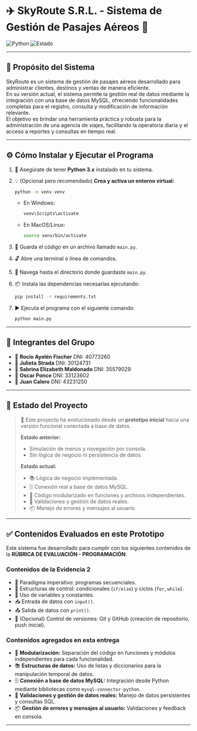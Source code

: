 # ✈️ SkyRoute S.R.L. - Sistema de Gestión de Pasajes Aéreos 🛫

![Python](https://img.shields.io/badge/Python-3.x-blue?logo=python) ![Estado](https://img.shields.io/badge/Estado-Funcional%20con%20Base%20de%20Datos-brightgreen)

---

## 🎯 Propósito del Sistema

SkyRoute es un sistema de gestión de pasajes aéreos desarrollado para administrar clientes, destinos y ventas de manera eficiente.  
En su versión actual, el sistema permite la gestión real de datos mediante la integración con una base de datos MySQL, ofreciendo funcionalidades completas para el registro, consulta y modificación de información relevante.  
El objetivo es brindar una herramienta práctica y robusta para la administración de una agencia de viajes, facilitando la operatoria diaria y el acceso a reportes y consultas en tiempo real.

---

## ⚙️ Cómo Instalar y Ejecutar el Programa

1. 🐍 Asegúrate de tener **Python 3.x** instalado en tu sistema.

2. 💡 (Opcional pero recomendado) **Crea y activa un entorno virtual:**

   ```bash
   python -m venv venv
   ```

   - En Windows:
     ```bash
     venv\Scripts\activate
     ```
   - En MacOS/Linux:
     ```bash
     source venv/bin/activate
     ```

3. 💾 Guarda el código en un archivo llamado `main.py`.
4. 🔓 Abre una terminal o línea de comandos.
5. 📁 Navega hasta el directorio donde guardaste `main.py`.
6. 📦 Instala las dependencias necesarias ejecutando:

   ```bash
   pip install -r requirements.txt
   ```

7. ▶️ Ejecuta el programa con el siguiente comando:

   ```bash
   python main.py
   ```

---

## 👥 Integrantes del Grupo

- 👩 **Rocío Ayelén Fischer** DNI: 40773260
- 👩 **Julieta Strada** DNI: 30124731
- 👩 **Sabrina Elizabeth Maldonado** DNI: 35579029
- 🧑 **Oscar Ponce** DNI: 33123602
- 🧑 **Juan Calero** DNI: 43231250

---

## 🚧 Estado del Proyecto

> 📌 Este proyecto ha evolucionado desde un **prototipo inicial** hacia una versión funcional conectada a base de datos.
>
> **Estado anterior:**
>
> - Simulación de menús y navegación por consola.
> - Sin lógica de negocio ni persistencia de datos.
>
> **Estado actual:**
>
> - 📚 Lógica de negocio implementada.
> - 🗄️ Conexión real a base de datos MySQL.
> - 🧩 Código modularizado en funciones y archivos independientes.
> - 🧠 Validaciones y gestión de datos reales.
> - 📦 Manejo de errores y mensajes al usuario.

---

## ✅ Contenidos Evaluados en este Prototipo

Este sistema fue desarrollado para cumplir con los siguientes contenidos de la **RÚBRICA DE EVALUACIÓN - PROGRAMACIÓN**:

### Contenidos de la Evidencia 2

- 🧮 Paradigma imperativo: programas secuenciales.
- 🔁 Estructuras de control: condicionales (`if/else`) y ciclos (`for`, `while`).
- 🧠 Uso de variables y constantes.
- 📥 Entrada de datos con `input()`.
- 📤 Salida de datos con `print()`.
- 📝 (Opcional) Control de versiones: Git y GitHub (creación de repositorio, push inicial).

### Contenidos agregados en esta entrega

- 🧩 **Modularización:** Separación del código en funciones y módulos independientes para cada funcionalidad.
- 📚 **Estructuras de datos:** Uso de listas y diccionarios para la manipulación temporal de datos.
- 🗄️ **Conexión a base de datos MySQL:** Integración desde Python mediante bibliotecas como `mysql-connector-python`.
- 🧠 **Validaciones y gestión de datos reales:** Manejo de datos persistentes y consultas SQL.
- 📦 **Gestión de errores y mensajes al usuario:** Validaciones y feedback en consola.

---
